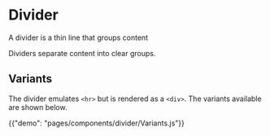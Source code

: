 # Divider

<p class="description">A divider is a thin line that groups content</p>

Dividers separate content into clear groups.

## Variants

The divider emulates `<hr>` but is rendered as a `<div>`. The variants available
are shown below.

{{"demo": "pages/components/divider/Variants.js"}}

